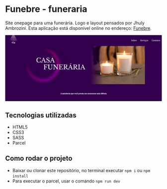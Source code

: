 # Funebre - funeraria
Site onepage para uma funerária. Logo e layout pensados por Jhuly Ambrozini.
Esta aplicação está disponível online no endereço: [Funebre](https://beauty-face.vercel.app/).

![Layout da aplicação](./src/assets/images/layout.png)

## Tecnologias utilizadas
- HTML5
- CSS3
- SASS
- Parcel

## Como rodar o projeto
- Baixar ou clonar este repositório, no terminal executar `npm i` ou `npm install`
- Para executar o parcel, usar o comando `npm run dev`




